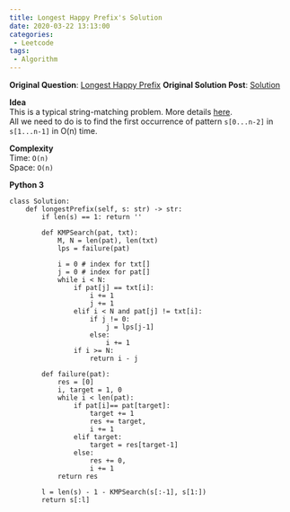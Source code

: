 ```yaml
---
title: Longest Happy Prefix's Solution
date: 2020-03-22 13:13:00
categories:
 - Leetcode
tags:
 - Algorithm
---
```


**Original Question**: [Longest Happy Prefix](https://leetcode.com/problems/longest-happy-prefix)
**Original Solution Post**: [Solution](https://leetcode.com/problems/longest-happy-prefix/discuss/547192/Python-O(n)-time-KMP-Search-with-explanation)

**Idea**<br>
This is a typical string-matching problem. More details [here](http://en.wikipedia.org/wiki/Knuth%E2%80%93Morris%E2%80%93Pratt_algorithm).<br>
All we need to do is to find the first occurrence of pattern `s[0...n-2]` in `s[1...n-1]` in O(n) time.




**Complexity**<br>
Time: `O(n)`<br>
Space: `O(n)`




**Python 3**




```
class Solution:
    def longestPrefix(self, s: str) -> str:
        if len(s) == 1: return ''
        
        def KMPSearch(pat, txt): 
            M, N = len(pat), len(txt) 
            lps = failure(pat)

            i = 0 # index for txt[] 
            j = 0 # index for pat[] 
            while i < N: 
                if pat[j] == txt[i]: 
                    i += 1
                    j += 1
                elif i < N and pat[j] != txt[i]: 
                    if j != 0: 
                        j = lps[j-1] 
                    else: 
                        i += 1
                if i >= N:                        
                    return i - j 

        def failure(pat): 
            res = [0]
            i, target = 1, 0
            while i < len(pat): 
                if pat[i]== pat[target]: 
                    target += 1
                    res += target,
                    i += 1
                elif target: 
                    target = res[target-1] 
                else: 
                    res += 0,
                    i += 1
            return res                        
                        
        l = len(s) - 1 - KMPSearch(s[:-1], s[1:])
        return s[:l]

```


